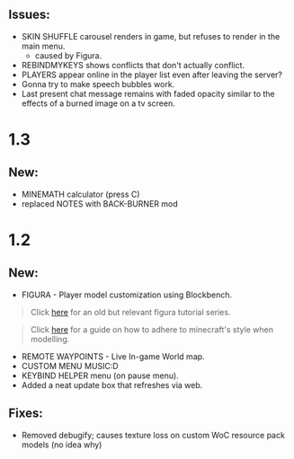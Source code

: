 ## Issues:
- SKIN SHUFFLE carousel renders in game, but refuses to render in the main menu.
  - caused by Figura.
- REBINDMYKEYS shows conflicts that don't actually conflict.
- PLAYERS appear online in the player list even after leaving the server?
- Gonna try to make speech bubbles work.
- Last present chat message remains with faded opacity similar to the effects of a burned image on a tv screen.

# 1.3
## New:
+ MINEMATH calculator (press C)
+ replaced NOTES with BACK-BURNER mod

# 1.2
## New:
+ FIGURA - Player model customization using Blockbench.
> Click [here](https://www.youtube.com/watch?v=TKB0q0SmCBo&list=PLNz7v2g2SFA8lOQUDS4z4-gIDLi_dWAhl) for an old but relevant figura tutorial series.

> Click [here](https://www.blockbench.net/wiki/guides/minecraft-style-guide/) for a guide on how to adhere to minecraft's style when modelling.
+ REMOTE WAYPOINTS - Live In-game World map.
+ CUSTOM MENU MUSIC:D
+ KEYBIND HELPER menu (on pause menu).
+ Added a neat update box that refreshes via web.

## Fixes:
+ Removed debugify; causes texture loss on custom WoC resource pack models (no idea why)
